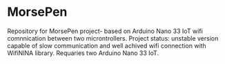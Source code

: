 # MorsePen
Repository for MorsePen project- based on Arduino Nano 33 IoT wifi comnnication between two microntrollers.
Project status: unstable version capable of slow communication and well achived wifi connection with WifiNINA library.
Requaries two Arduino Nano 33 IoT.
